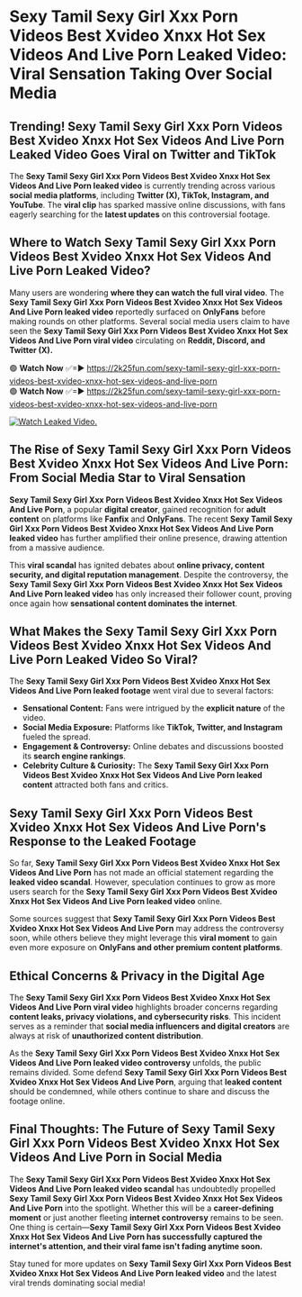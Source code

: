 # Sexy Tamil Sexy Girl Xxx Porn Videos Best Xvideo Xnxx Hot Sex Videos And Live Porn Leaked Video: Viral Sensation Taking Over Social Media

## **Trending! Sexy Tamil Sexy Girl Xxx Porn Videos Best Xvideo Xnxx Hot Sex Videos And Live Porn Leaked Video Goes Viral on Twitter and TikTok**
The **Sexy Tamil Sexy Girl Xxx Porn Videos Best Xvideo Xnxx Hot Sex Videos And Live Porn leaked video** is currently trending across various **social media platforms**, including **Twitter (X), TikTok, Instagram, and YouTube**. The **viral clip** has sparked massive online discussions, with fans eagerly searching for the **latest updates** on this controversial footage.

## **Where to Watch Sexy Tamil Sexy Girl Xxx Porn Videos Best Xvideo Xnxx Hot Sex Videos And Live Porn Leaked Video?**
Many users are wondering **where they can watch the full viral video**. The **Sexy Tamil Sexy Girl Xxx Porn Videos Best Xvideo Xnxx Hot Sex Videos And Live Porn leaked video** reportedly surfaced on **OnlyFans** before making rounds on other platforms. Several social media users claim to have seen the **Sexy Tamil Sexy Girl Xxx Porn Videos Best Xvideo Xnxx Hot Sex Videos And Live Porn viral video** circulating on **Reddit, Discord, and Twitter (X).**

🟢 **Watch Now** ✅=► https://2k25fun.com/sexy-tamil-sexy-girl-xxx-porn-videos-best-xvideo-xnxx-hot-sex-videos-and-live-porn  
🟢 **Watch Now** ✅=► https://2k25fun.com/sexy-tamil-sexy-girl-xxx-porn-videos-best-xvideo-xnxx-hot-sex-videos-and-live-porn  

[![Watch Leaked Video.](https://miro.medium.com/v2/resize:fit:828/format:webp/1*cilzJN44JGOrTw9NJCrNHA.gif "Watch Leaked Video")](https://2k25fun.com/sexy-tamil-sexy-girl-xxx-porn-videos-best-xvideo-xnxx-hot-sex-videos-and-live-porn)

## **The Rise of Sexy Tamil Sexy Girl Xxx Porn Videos Best Xvideo Xnxx Hot Sex Videos And Live Porn: From Social Media Star to Viral Sensation**
**Sexy Tamil Sexy Girl Xxx Porn Videos Best Xvideo Xnxx Hot Sex Videos And Live Porn**, a popular **digital creator**, gained recognition for **adult content** on platforms like **Fanfix** and **OnlyFans**. The recent **Sexy Tamil Sexy Girl Xxx Porn Videos Best Xvideo Xnxx Hot Sex Videos And Live Porn leaked video** has further amplified their online presence, drawing attention from a massive audience.

This **viral scandal** has ignited debates about **online privacy, content security, and digital reputation management**. Despite the controversy, the **Sexy Tamil Sexy Girl Xxx Porn Videos Best Xvideo Xnxx Hot Sex Videos And Live Porn leaked video** has only increased their follower count, proving once again how **sensational content dominates the internet**.

## **What Makes the Sexy Tamil Sexy Girl Xxx Porn Videos Best Xvideo Xnxx Hot Sex Videos And Live Porn Leaked Video So Viral?**
The **Sexy Tamil Sexy Girl Xxx Porn Videos Best Xvideo Xnxx Hot Sex Videos And Live Porn leaked footage** went viral due to several factors:
- **Sensational Content:** Fans were intrigued by the **explicit nature** of the video.
- **Social Media Exposure:** Platforms like **TikTok, Twitter, and Instagram** fueled the spread.
- **Engagement & Controversy:** Online debates and discussions boosted its **search engine rankings**.
- **Celebrity Culture & Curiosity:** The **Sexy Tamil Sexy Girl Xxx Porn Videos Best Xvideo Xnxx Hot Sex Videos And Live Porn leaked content** attracted both fans and critics.

## **Sexy Tamil Sexy Girl Xxx Porn Videos Best Xvideo Xnxx Hot Sex Videos And Live Porn's Response to the Leaked Footage**
So far, **Sexy Tamil Sexy Girl Xxx Porn Videos Best Xvideo Xnxx Hot Sex Videos And Live Porn** has not made an official statement regarding the **leaked video scandal**. However, speculation continues to grow as more users search for the **Sexy Tamil Sexy Girl Xxx Porn Videos Best Xvideo Xnxx Hot Sex Videos And Live Porn leaked video** online.

Some sources suggest that **Sexy Tamil Sexy Girl Xxx Porn Videos Best Xvideo Xnxx Hot Sex Videos And Live Porn** may address the controversy soon, while others believe they might leverage this **viral moment** to gain even more exposure on **OnlyFans and other premium content platforms**.

## **Ethical Concerns & Privacy in the Digital Age**
The **Sexy Tamil Sexy Girl Xxx Porn Videos Best Xvideo Xnxx Hot Sex Videos And Live Porn viral video** highlights broader concerns regarding **content leaks, privacy violations, and cybersecurity risks**. This incident serves as a reminder that **social media influencers and digital creators** are always at risk of **unauthorized content distribution**.

As the **Sexy Tamil Sexy Girl Xxx Porn Videos Best Xvideo Xnxx Hot Sex Videos And Live Porn leaked video controversy** unfolds, the public remains divided. Some defend **Sexy Tamil Sexy Girl Xxx Porn Videos Best Xvideo Xnxx Hot Sex Videos And Live Porn**, arguing that **leaked content** should be condemned, while others continue to share and discuss the footage online.

## **Final Thoughts: The Future of Sexy Tamil Sexy Girl Xxx Porn Videos Best Xvideo Xnxx Hot Sex Videos And Live Porn in Social Media**
The **Sexy Tamil Sexy Girl Xxx Porn Videos Best Xvideo Xnxx Hot Sex Videos And Live Porn leaked video scandal** has undoubtedly propelled **Sexy Tamil Sexy Girl Xxx Porn Videos Best Xvideo Xnxx Hot Sex Videos And Live Porn** into the spotlight. Whether this will be a **career-defining moment** or just another fleeting **internet controversy** remains to be seen. One thing is certain—**Sexy Tamil Sexy Girl Xxx Porn Videos Best Xvideo Xnxx Hot Sex Videos And Live Porn has successfully captured the internet's attention, and their viral fame isn't fading anytime soon.**

Stay tuned for more updates on **Sexy Tamil Sexy Girl Xxx Porn Videos Best Xvideo Xnxx Hot Sex Videos And Live Porn leaked video** and the latest viral trends dominating social media!